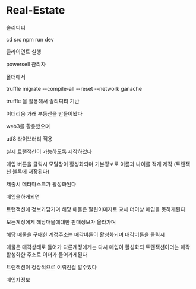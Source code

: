 # Real-Estate
솔리디티

cd src
npm run dev 

클라이언트 실행


powersell 관리자

폴더에서 

truffle migrate --compile-all --reset --network ganache





truffle 을 활용해서 솔리디티 기반

이더리움 거래 부동산을 만들어봤다



web3를 활용했으며



utf8 라이브러리 적용



실제 트랜잭션이 가능하도록 제작하였다




매입 버튼을 클릭시 모달창이 활성화되며 기본정보로 이름과 나이를 적게 제작 (트랜잭션 블록에 저장된다)



제출시 메타마스크가 활성화된다


매입을하게되면






트랜잭션에 정보가담기며 해당 매물은 팔린이미지로 교체 더이상 매입을 못하게된다




모든계정에게 해당매물에대한 판매정보가 올라가며

해당 매물을 구매한 계정주소는 매각버튼이 활성화되며 매각버튼을 클릭시



매물은 매각상태로 들어가 다른계정에게는 다시 매입이 활성화되 트랜잭션이더는 매각활성화한 주소로 이더가 들어가게된다




트랜잭션이 정상적으로 이뤄진걸 알수있다




매입자정보

